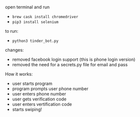 open terminal and run 
 - `brew cask install chromedriver`
 - `pip3 install selenium`

to run:
- `python3 tinder_bot.py`


changes:
- removed facebook login support (this is phone login version)
- removed the need for a secrets.py file for email and pass

How it works:

- user starts program
- program prompts user phone number
- user enters phone number
- user gets verification code
- user enters vertification code
- starts swiping!
